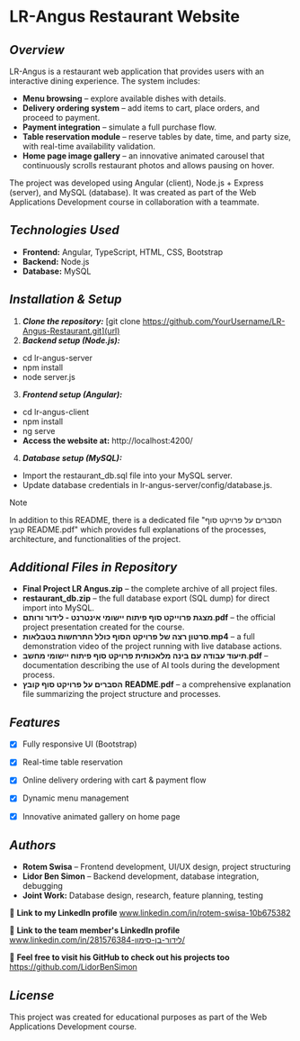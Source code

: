 # LR-Angus Restaurant Website 

## _Overview_
LR-Angus is a restaurant web application that provides users with an interactive dining experience.
The system includes:
- **Menu browsing** – explore available dishes with details.
- **Delivery ordering system** – add items to cart, place orders, and proceed to payment.
- **Payment integration** – simulate a full purchase flow.
- **Table reservation module** – reserve tables by date, time, and party size, with real-time availability validation.
- **Home page image gallery** – an innovative animated carousel that continuously scrolls restaurant photos and allows pausing on hover.
  
The project was developed using Angular (client), Node.js + Express (server), and MySQL (database).
It was created as part of the Web Applications Development course in collaboration with a teammate.


## _Technologies Used_
- **Frontend:** Angular, TypeScript, HTML, CSS, Bootstrap
- **Backend:** Node.js
- **Database:** MySQL


## _Installation & Setup_
1.	**_Clone the repository:_** [git clone https://github.com/YourUsername/LR-Angus-Restaurant.git](url)
2.	**_Backend setup (Node.js):_**
   - cd lr-angus-server
   - npm install
   - node server.js     
3.	**_Frontend setup (Angular):_**
  - cd lr-angus-client
  - npm install
  - ng serve
  - **Access the website at:** http://localhost:4200/
4.	**_Database setup (MySQL):_**
- Import the restaurant_db.sql file into your MySQL server.
- Update database credentials in lr-angus-server/config/database.js.

> [!NOTE]
> In addition to this README, there is a dedicated file "הסברים על פרויקט סוף קובץ README.pdf" which provides full explanations of the processes, architecture, and functionalities of the project.


## _Additional Files in Repository_
- **Final Project LR Angus.zip** – the complete archive of all project files.
- **restaurant_db.zip** – the full database export (SQL dump) for direct import into MySQL.
- **מצגת פרוייקט סוף פיתוח יישומי אינטרנט - לידור ורותם**.**pdf** – the official project presentation created for the course.
- **סרטון רצה של פרויקט הסוף כולל התרחשות בטבלאות**.**mp4** – a full demonstration video of the project running with live database actions.
- **תיעוד עבודה עם בינה מלאכותית פרויקט סוף פיתוח יישומי מחשב**.**pdf** – documentation describing the use of AI tools during the development process.
- **הסברים על פרויקט סוף קובץ** **README**.**pdf** – a comprehensive explanation file summarizing the project structure and processes.


## _Features_
- [x] Fully responsive UI (Bootstrap)
- [x] Real-time table reservation
- [x] Online delivery ordering with cart & payment flow
- [x] Dynamic menu management
- [x] Innovative animated gallery on home page


## _Authors_
- **Rotem Swisa** – Frontend development, UI/UX design, project structuring 
- **Lidor Ben Simon** – Backend development, database integration, debugging
- **Joint Work:** Database design, research, feature planning, testing

🔗 **Link to my LinkedIn profile** www.linkedin.com/in/rotem-swisa-10b675382

🔗 **Link to the team member's LinkedIn profile** www.linkedin.com/in/לידור-בן-סימון-281576384/

🔗 **Feel free to visit his GitHub to check out his projects too** https://github.com/LidorBenSimon

## _License_
This project was created for educational purposes as part of the Web Applications Development course.
